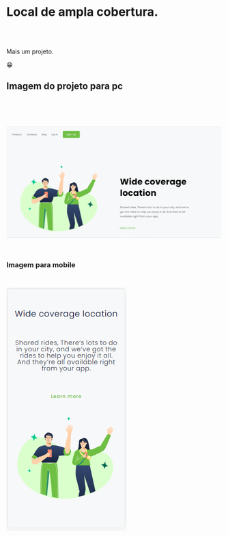 <h1> Local de ampla cobertura.</h1>
<br>
<br>
<p> Mais um projeto.</p>

:grin:
<br>
<h2> Imagem do projeto para pc <h2>
<br>
<br>
<img src="https://github.com/Carlosprogramador84/Wide-coverage-location/blob/master/desktop.png?raw=true"/>

<br>
<br>
<h3> Imagem para mobile <h3>
<br>

<img src="https://github.com/Carlosprogramador84/Wide-coverage-location/blob/master/mobile.png?raw=true"/>






